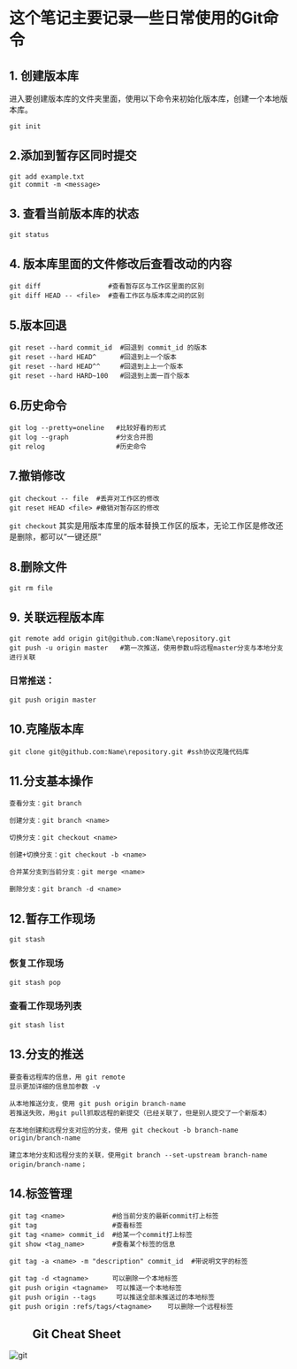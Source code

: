 # 这个笔记主要记录一些日常使用的Git命令

## 1. 创建版本库

进入要创建版本库的文件夹里面，使用以下命令来初始化版本库，创建一个本地版本库。

    git init

## 2.添加到暂存区同时提交

    git add example.txt
    git commit -m <message>

## 3. 查看当前版本库的状态

    git status

## 4. 版本库里面的文件修改后查看改动的内容

    git diff                 #查看暂存区与工作区里面的区别
    git diff HEAD -- <file>  #查看工作区与版本库之间的区别

## 5.版本回退

    git reset --hard commit_id  #回退到 commit_id 的版本
    git reset --hard HEAD^      #回退到上一个版本
    git reset --hard HEAD^^     #回退到上上一个版本
    git reset --hard HARD~100   #回退到上面一百个版本

## 6.历史命令

    git log --pretty=oneline   #比较好看的形式
    git log --graph            #分支合并图
    git relog                  #历史命令

## 7.撤销修改

    git checkout -- file  #丢弃对工作区的修改
    git reset HEAD <file> #撤销对暂存区的修改

 `git checkout` 其实是用版本库里的版本替换工作区的版本，无论工作区是修改还是删除，都可以“一键还原”

## 8.删除文件

    git rm file

## 9. 关联远程版本库

    git remote add origin git@github.com:Name\repository.git
    git push -u origin master   #第一次推送，使用参数u将远程master分支与本地分支进行关联

### 日常推送：

    git push origin master

## 10.克隆版本库

    git clone git@github.com:Name\repository.git #ssh协议克隆代码库

## 11.分支基本操作

    查看分支：git branch

    创建分支：git branch <name>

    切换分支：git checkout <name>

    创建+切换分支：git checkout -b <name>

    合并某分支到当前分支：git merge <name>

    删除分支：git branch -d <name>

## 12.暂存工作现场

    git stash

### 恢复工作现场

    git stash pop
    
### 查看工作现场列表

    git stash list

## 13.分支的推送

    要查看远程库的信息，用 git remote
    显示更加详细的信息加参数 -v

    从本地推送分支，使用 git push origin branch-name
    若推送失败，用git pull抓取远程的新提交（已经关联了，但是别人提交了一个新版本）

    在本地创建和远程分支对应的分支，使用 git checkout -b branch-name origin/branch-name

    建立本地分支和远程分支的关联，使用git branch --set-upstream branch-name origin/branch-name；

## 14.标签管理

    git tag <name>            #给当前分支的最新commit打上标签
    git tag                   #查看标签
    git tag <name> commit_id  #给某一个commit打上标签
    git show <tag_name>       #查看某个标签的信息

    git tag -a <name> -m "description" commit_id  #带说明文字的标签

    git tag -d <tagname>      可以删除一个本地标签
    git push origin <tagname>  可以推送一个本地标签
    git push origin --tags     可以推送全部未推送过的本地标签
    git push origin :refs/tags/<tagname>    可以删除一个远程标签

## &emsp;&emsp;Git Cheat Sheet
![git](https://www.blog.caishenpc.top/git.jpg)